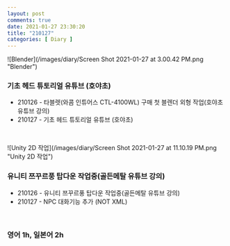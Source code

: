 ```yaml
---
layout: post
comments: true
date: 2021-01-27 23:30:20
title: "210127"
categories: [ Diary ]
---
```


![Blender](/images/diary/Screen Shot 2021-01-27 at 3.00.42 PM.png "Blender")

### 기초 헤드 튜토리얼 유튜브 (호야초)

- 210126 - 타블렛(와콤 인튜어스 CTL-4100WL) 구매 첫 블렌더 외형 작업(호야초 유튜브 강의)
- 210127 - 기초 헤드 튜토리얼 유튜브 (호야초)

<br>

![Unity 2D 작업](/images/diary/Screen Shot 2021-01-27 at 11.10.19 PM.png "Unity 2D 작업")

### 유니티 쯔꾸르풍 탑다운 작업중(골든메탈 유튜브 강의)

- 210126 - 유니티 쯔꾸르풍 탑다운 작업중(골든메탈 유튜브 강의) 
- 210127 - NPC 대화기능 추가 (NOT XML)

<br>

### 영어 1h, 일본어 2h
